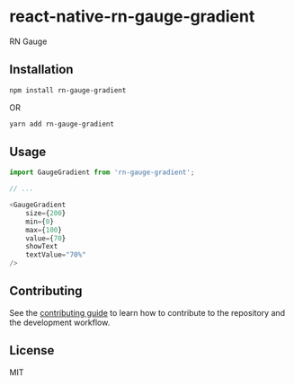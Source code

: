 # react-native-rn-gauge-gradient

RN Gauge 

## Installation

```sh
npm install rn-gauge-gradient
```
OR
```sh
yarn add rn-gauge-gradient
```

## Usage

```js
import GaugeGradient from 'rn-gauge-gradient';

// ...

<GaugeGradient
    size={200}
    min={0}
    max={100}
    value={70}
    showText
    textValue="70%"
/>
```

## Contributing

See the [contributing guide](CONTRIBUTING.md) to learn how to contribute to the repository and the development workflow.

## License

MIT


